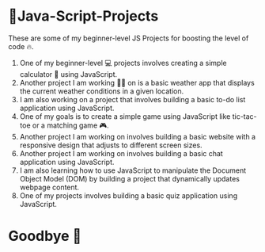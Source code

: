 # 🚀Java-Script-Projects
These are some of my beginner-level JS Projects for boosting the level of code 🔥.
1. One of my beginner-level 💻 projects involves creating a simple calculator 🧮 using JavaScript.
2. Another project I am working 👷‍♂️ on is a basic weather app that displays the current weather conditions in a given location.
3. I am also working on a project that involves building a basic to-do list application using JavaScript.
4. One of my goals is to create a simple game using JavaScript like tic-tac-toe or a matching game 🎮.
5. Another project I am working on involves building a basic website with a responsive design that adjusts to different screen sizes.
7. Another project I am working on involves building a basic chat application using JavaScript.
8. I am also learning how to use JavaScript to manipulate the Document Object Model (DOM) by building a project that dynamically updates webpage content.
9. One of my projects involves building a basic quiz application using JavaScript.
# Goodbye 👋
